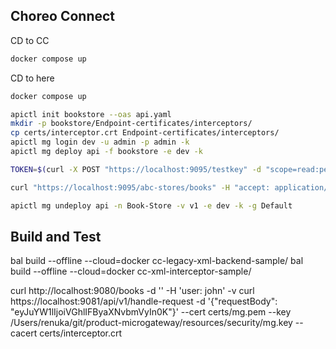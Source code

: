 ## Choreo Connect
CD to CC
```sh
docker compose up
```

CD to here
```sh
docker compose up
```

```sh
apictl init bookstore --oas api.yaml
mkdir -p bookstore/Endpoint-certificates/interceptors/
cp certs/interceptor.crt Endpoint-certificates/interceptors/
apictl mg login dev -u admin -p admin -k
apictl mg deploy api -f bookstore -e dev -k

TOKEN=$(curl -X POST "https://localhost:9095/testkey" -d "scope=read:pets" -H "Authorization: Basic YWRtaW46YWRtaW4=" -k -v)
```

```sh
curl "https://localhost:9095/abc-stores/books" -H "accept: application/xml" -H "Authorization:Bearer $TOKEN" -H 'user: john' -d '{"name":"The Prisoner"}' -k
```

```sh
apictl mg undeploy api -n Book-Store -v v1 -e dev -k -g Default
```

## Build and Test

bal build --offline --cloud=docker cc-legacy-xml-backend-sample/
bal build --offline --cloud=docker cc-xml-interceptor-sample/


curl http://localhost:9080/books -d '<foo/>' -H 'user: john' -v
curl https://localhost:9081/api/v1/handle-request -d '{"requestBody": "eyJuYW1lIjoiVGhlIFByaXNvbmVyIn0K"}' --cert certs/mg.pem --key /Users/renuka/git/product-microgateway/resources/security/mg.key --cacert certs/interceptor.crt
